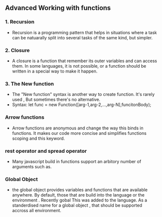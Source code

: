 ## Advanced Working with functions 

### 1. Recursion
- Recursion is a programming pattern that helps in situations where a task can be natuarally split into  several tasks of the same kind, but simpler.

### 2. Closure
- A closure is a function  that remember its  outer variables and can access them. In some languages, it is not possible, or a function should be written in a special way to make it happen.

### 3. The New function
- The "New function" syntax is another way to create function. It's rarely used , But sometimes  there's no alternative.
- Syntax:
    let func = new Function([arg-1,arg-2,...,arg-N],funcitonBody);

### Arrow functions
- Arrow functions are anonymous and change the way this binds in functions. It makes our code more concise  and simplifies functions scoping and this keyword.

### rest operator and spread operator
- Many javascript build in functions support an arbitory number of arguments such as.

### Global Object
- the global object provides  variables and functions that are available anywhere. By default, those that are build into the language or the environment . Recently gobal This was added to the language. As a standerdised name for a global object , that should be supported accross  all environment.
